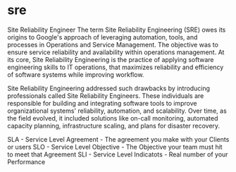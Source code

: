 # sre

Site Reliability Engineer
The term Site Reliability Engineering (SRE) owes its origins to Google's approach of leveraging automation, tools, and processes in Operations and Service Management. The objective was to ensure service reliability and availability within operations management. At its core, Site Reliability Engineering is the practice of applying software engineering skills to IT operations, that maximizes reliability and efficiency of software systems while improving workflow. 

Site Reliability Engineering addressed such drawbacks by introducing professionals called Site Reliability Engineers. These individuals are responsible for building and integrating software tools to improve organizational systems' reliability, automation, and scalability. Over time, as the field evolved, it included solutions like on-call monitoring, automated capacity planning, infrastructure scaling, and plans for disaster recovery.


SLA - Service Level Agreement  - The agreement you make with your Clients or users
SLO - Service Level Objective  - The Objective your team must hit to meet that Agreement
SLI - Service Level Indicatots - Real number of your Performance
